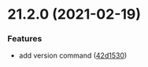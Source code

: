 # 21.2.0 (2021-02-19)


### Features

* add version command ([42d1530](https://github.com/growingio/gio-design-cli/commit/42d1530cac4cc75480b2e9b0371444862bf21739))




